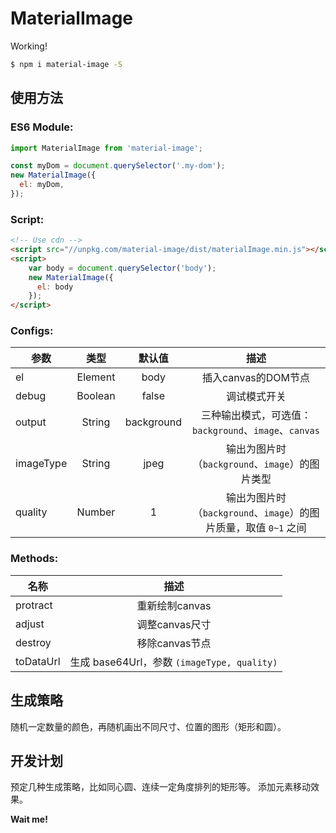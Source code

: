 # MaterialImage
Working!

```bash
$ npm i material-image -S
```

## 使用方法

### ES6 Module:
``` javascript
import MaterialImage from 'material-image';

const myDom = document.querySelector('.my-dom');
new MaterialImage({
  el: myDom,
});
```

### Script:
``` html
<!-- Use cdn -->
<script src="//unpkg.com/material-image/dist/materialImage.min.js"></script>
<script>
    var body = document.querySelector('body');
    new MaterialImage({
      el: body
    });
</script>
```

### Configs:
| 参数           | 类型          | 默认值   | 描述               |
| ------------- |:-------------:|:-------:| :------------------:|
| el            | Element       | body    | 插入canvas的DOM节点 |
| debug         | Boolean       | false   | 调试模式开关        |
| output        | String        | background | 三种输出模式，可选值：`background`、`image`、`canvas` |
| imageType     | String       | jpeg   | 输出为图片时（`background`、`image`）的图片类型   |
| quality       | Number       | 1      | 输出为图片时（`background`、`image`）的图片质量，取值 `0~1` 之间 |

### Methods:
| 名称           | 描述           |
| ------------- |:--------------:|
| protract      | 重新绘制canvas  |
| adjust        | 调整canvas尺寸  |
| destroy       | 移除canvas节点  |
| toDataUrl     | 生成 base64Url，参数 `(imageType, quality)` |

## 生成策略

随机一定数量的颜色，再随机画出不同尺寸、位置的图形（矩形和圆）。

## 开发计划

预定几种生成策略，比如同心圆、连续一定角度排列的矩形等。
添加元素移动效果。

**Wait me!**
